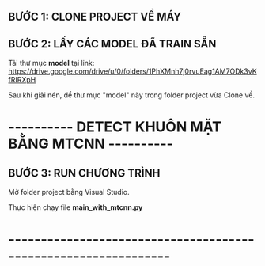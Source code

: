 ## BƯỚC 1: CLONE PROJECT VỀ MÁY

## BƯỚC 2: LẤY CÁC MODEL ĐÃ TRAIN SẴN

Tải thư mục **model** tại link: https://drive.google.com/drive/u/0/folders/1PhXMnh7j0rvuEag1AM7ODk3vKfRIRXpH

Sau khi giải nén, để thư mục "model" này trong folder project vừa Clone về.

# ---------- DETECT KHUÔN MẶT BẰNG MTCNN ----------

## BƯỚC 3: RUN CHƯƠNG TRÌNH

Mở folder project bằng Visual Studio.

Thực hiện chạy file **main_with_mtcnn.py**

# ---------------------------------------------------------------


